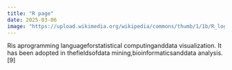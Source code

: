 ```yaml
---
title: "R page"
date: 2025-03-06
image: "https://upload.wikimedia.org/wikipedia/commons/thumb/1/1b/R_logo.svg/150px-R_logo.svg.png"
---
```


Ris aprogramming languageforstatistical computinganddata visualization. It has been adopted in thefieldsofdata mining,bioinformaticsanddata analysis.[9]
